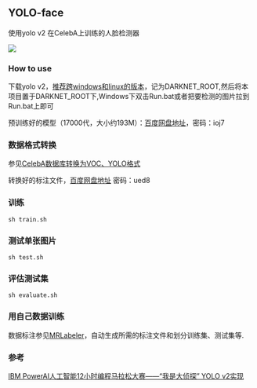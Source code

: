 ## YOLO-face

使用yolo v2 在CelebA上训练的人脸检测器

![](https://i.imgur.com/2X7Hn7M.jpg)

### How to use

下载yolo v2，[推荐跨windows和linux的版本](https://github.com/AlexeyAB/darknet)，记为DARKNET_ROOT,然后将本项目置于DARKNET_ROOT下,Windows下双击Run.bat或者把要检测的图片拉到Run.bat上即可

预训练好的模型（17000代，大小约193M）：[百度网盘地址](http://pan.baidu.com/s/1eRHUGnw)，密码：ioj7

### 数据格式转换

参见[CelebA数据库转换为VOC、YOLO格式](http://blog.csdn.net/minstyrain/article/details/77888176)

转换好的标注文件，[百度网盘地址](http://pan.baidu.com/s/1nvtAemt) 密码：ued8

### 训练
```
sh train.sh
```

### 测试单张图片
```
sh test.sh
```
### 评估测试集
```
sh evaluate.sh
```

### 用自己数据训练

数据标注参见[MRLabeler](https://github.com/imistyrain/MRLabeler)，自动生成所需的标注文件和划分训练集、测试集等.

### 参考

[IBM PowerAI人工智能12小时编程马拉松大赛——“我是大侦探” YOLO v2实现](https://github.com/imistyrain/facemask)